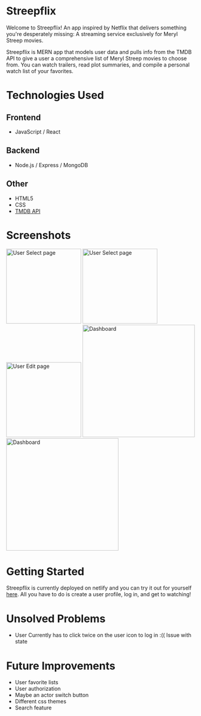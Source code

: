 # Streepflix

Welcome to Streepflix! An app inspired by Netflix that delivers something you're desperately missing: A streaming service exclusively for Meryl Streep movies. 

Streepflix is MERN app that models user data and pulls info from the TMDB API to give a user a comprehensive list of Meryl Streep movies to choose from. You can watch trailers, read plot summaries, and compile a personal watch list of your favorites.

# Technologies Used 
## Frontend
- JavaScript / React
## Backend
- Node.js / Express / MongoDB
## Other
- HTML5
- CSS
- [TMDB API](https://developers.themoviedb.org/3/getting-started)

# Screenshots

<img alt="User Select page" src="https://i.imgur.com/BL7YBJB.jpg" width="200"/>   <img alt="User Select page" src="https://i.imgur.com/dEstsca.jpg" width="200"/><img alt="User Edit page" src="https://i.imgur.com/laDsF9f.jpg" width="200"/>
<img alt="Dashboard" src="https://i.imgur.com/3WTK2t1.jpg" height="300"/>
<img alt="Dashboard" src="https://i.imgur.com/eqUnbX8.jpg" height="300"/>

# Getting Started


Streepflix is currently deployed on netlify and you can try it out for yourself [here](https://streepflix.netlify.app/). All you have to do is create a user profile, log in, and get to watching!

# Unsolved Problems
- User Currently has to click twice on the user icon to log in :(( Issue with state

# Future Improvements
- User favorite lists
- User authorization 
- Maybe an actor switch button 
- Different css themes
- Search feature 
